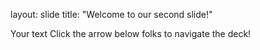 layout: slide
title: "Welcome to our second slide!"

Your text
Click the arrow below folks to navigate the deck!
